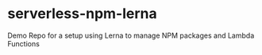 # serverless-npm-lerna
Demo Repo for a setup using Lerna to manage NPM packages and Lambda Functions
